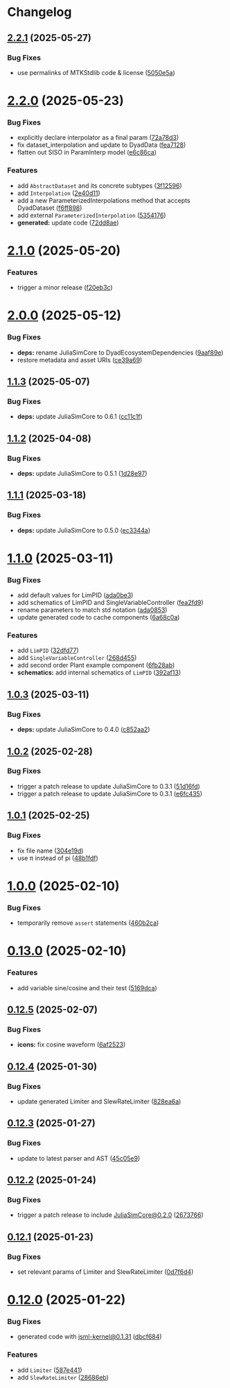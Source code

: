 # Changelog

## [2.2.1](https://github.com/JuliaComputing/BlockComponents/compare/v2.2.0...v2.2.1) (2025-05-27)


### Bug Fixes

* use permalinks of  MTKStdlib code & license ([5050e5a](https://github.com/JuliaComputing/BlockComponents/commit/5050e5a4b00b8d641d985af7d0a721d3b3ac84e8))

# [2.2.0](https://github.com/JuliaComputing/BlockComponents/compare/v2.1.0...v2.2.0) (2025-05-23)


### Bug Fixes

* explicitly declare interpolator as a final param ([72a78d3](https://github.com/JuliaComputing/BlockComponents/commit/72a78d38921b959417fb96717a426940440faa82))
* fix dataset_interpolation and update to DyadData ([fea7128](https://github.com/JuliaComputing/BlockComponents/commit/fea7128d5c14d033e3bc79e394545428b8829723))
* flatten out SISO in ParamInterp model ([e6c86ca](https://github.com/JuliaComputing/BlockComponents/commit/e6c86cad068ab9f5246e6af58f4796ef9ffcd5a4))


### Features

* add `AbstractDataset` and its concrete subtypes ([3f12596](https://github.com/JuliaComputing/BlockComponents/commit/3f1259696d793b23387d292d8bcae1cf0ced00fc))
* add `Interpolation` ([2e40d11](https://github.com/JuliaComputing/BlockComponents/commit/2e40d110b6694e62910251fc2c26d02200d3afb9))
* add a new ParameterizedInterpolations method that accepts DyadDataset ([f6ff898](https://github.com/JuliaComputing/BlockComponents/commit/f6ff898c1d2da22b908d799475a060a245cacffd))
* add external `ParameterizedInterpolation` ([5354176](https://github.com/JuliaComputing/BlockComponents/commit/53541766226373b15317b14f2fdfe92b568170ad))
* **generated:** update code ([72dd8ae](https://github.com/JuliaComputing/BlockComponents/commit/72dd8ae68a09e2d04af05fa1bd0960f890a15125))

# [2.1.0](https://github.com/JuliaComputing/BlockComponents/compare/v2.0.0...v2.1.0) (2025-05-20)


### Features

* trigger a minor release ([f20eb3c](https://github.com/JuliaComputing/BlockComponents/commit/f20eb3ca646aea23c7b4cc9c4a2e994c55b3c833))

# [2.0.0](https://github.com/JuliaComputing/BlockComponents/compare/v1.1.3...v2.0.0) (2025-05-12)


### Bug Fixes

* **deps:** rename JuliaSimCore to DyadEcosystemDependencies ([9aaf89e](https://github.com/JuliaComputing/BlockComponents/commit/9aaf89e6d585ad9a049840ed5a95a1488386e405))
* restore metadata and asset URIs ([ce39a69](https://github.com/JuliaComputing/BlockComponents/commit/ce39a693ba2da2b625329f9f8dbcc89ffb4d9dab))

## [1.1.3](https://github.com/JuliaComputing/BlockComponents/compare/v1.1.2...v1.1.3) (2025-05-07)


### Bug Fixes

* **deps:** update JuliaSimCore to 0.6.1 ([cc11c1f](https://github.com/JuliaComputing/BlockComponents/commit/cc11c1f0e3b17225e14eddd2914a1ac7372c3ae0))

## [1.1.2](https://github.com/JuliaComputing/BlockComponents/compare/v1.1.1...v1.1.2) (2025-04-08)


### Bug Fixes

* **deps:** update JuliaSimCore to 0.5.1 ([1d28e97](https://github.com/JuliaComputing/BlockComponents/commit/1d28e97a53dcbf5e171b3146878c919db746a1b6))

## [1.1.1](https://github.com/JuliaComputing/BlockComponents/compare/v1.1.0...v1.1.1) (2025-03-18)


### Bug Fixes

* **deps:** update JuliaSimCore to 0.5.0 ([ec3344a](https://github.com/JuliaComputing/BlockComponents/commit/ec3344a5e207bfb98d82c2ec2f3ebd990ceacc76))

# [1.1.0](https://github.com/JuliaComputing/BlockComponents/compare/v1.0.3...v1.1.0) (2025-03-11)


### Bug Fixes

* add default values for LimPID ([ada0be3](https://github.com/JuliaComputing/BlockComponents/commit/ada0be3e1e1df778ca443cb5fff778203037d548))
* add schematics of LimPID and SingleVariableController ([fea2fd9](https://github.com/JuliaComputing/BlockComponents/commit/fea2fd9136b5c47bf2927bfdace1506923e7b8ea))
* rename parameters to match std notation ([ada0853](https://github.com/JuliaComputing/BlockComponents/commit/ada0853ffb017b0472e42d7ebeb043717069f678))
* update generated code to cache components ([6a68c0a](https://github.com/JuliaComputing/BlockComponents/commit/6a68c0a9801ee17aa85b58c70a869c68ee9f88dc))


### Features

* add `LimPID` ([32dfd77](https://github.com/JuliaComputing/BlockComponents/commit/32dfd776b273d262308f3f21c3d521064f9c8887))
* add `SingleVariableController` ([268d455](https://github.com/JuliaComputing/BlockComponents/commit/268d455d2e18173631102c3eb61bee1a3421598a))
* add second order Plant example component ([6fb28ab](https://github.com/JuliaComputing/BlockComponents/commit/6fb28abfc2b2b7ffaac724441fde52696dd418fe))
* **schematics:** add internal schematics of `LimPID` ([392af13](https://github.com/JuliaComputing/BlockComponents/commit/392af1364f768710c3c1c4347d00e9446f07f0f6))

## [1.0.3](https://github.com/JuliaComputing/BlockComponents/compare/v1.0.2...v1.0.3) (2025-03-11)


### Bug Fixes

* **deps:** update JuliaSimCore to 0.4.0 ([c852aa2](https://github.com/JuliaComputing/BlockComponents/commit/c852aa2b40aa37b8d027014606a2e163ba08ee82))

## [1.0.2](https://github.com/JuliaComputing/BlockComponents/compare/v1.0.1...v1.0.2) (2025-02-28)


### Bug Fixes

* trigger a patch release to update JuliaSimCore to 0.3.1 ([51d16fd](https://github.com/JuliaComputing/BlockComponents/commit/51d16fde7eefb410311952f089eaf4fb2b607b10))
* trigger a patch release to update JuliaSimCore to 0.3.1 ([e6fc435](https://github.com/JuliaComputing/BlockComponents/commit/e6fc435a1c9241b7d1af148d44e260df32c835df))

## [1.0.1](https://github.com/JuliaComputing/BlockComponents/compare/v1.0.0...v1.0.1) (2025-02-25)


### Bug Fixes

* fix file name ([304e19d](https://github.com/JuliaComputing/BlockComponents/commit/304e19d4ffbca2d8f47791bfc30ea8a130a0f413))
* use π instead of pi ([48b1fdf](https://github.com/JuliaComputing/BlockComponents/commit/48b1fdfe939fb1a72be5ca1175a9b03dbad06490))

# [1.0.0](https://github.com/JuliaComputing/BlockComponents/compare/v0.13.0...v1.0.0) (2025-02-10)


### Bug Fixes

* temporarily remove `assert` statements ([460b2ca](https://github.com/JuliaComputing/BlockComponents/commit/460b2cae1df93c95f7cc34023db480721e264baf))

# [0.13.0](https://github.com/JuliaComputing/BlockComponents/compare/v0.12.5...v0.13.0) (2025-02-10)


### Features

* add variable sine/cosine and their test ([5169dca](https://github.com/JuliaComputing/BlockComponents/commit/5169dca19d91dccf4b00ecc508abd86399b9dcdc))

## [0.12.5](https://github.com/JuliaComputing/BlockComponents/compare/v0.12.4...v0.12.5) (2025-02-07)


### Bug Fixes

* **icons:** fix cosine waveform ([6af2523](https://github.com/JuliaComputing/BlockComponents/commit/6af25230164752827367ff470989e20caee2e0af))

## [0.12.4](https://github.com/JuliaComputing/BlockComponents/compare/v0.12.3...v0.12.4) (2025-01-30)


### Bug Fixes

* update generated Limiter and SlewRateLimiter ([828ea6a](https://github.com/JuliaComputing/BlockComponents/commit/828ea6aa0a8cdb34154bf27adcb9e5b33fdf056b))

## [0.12.3](https://github.com/JuliaComputing/BlockComponents/compare/v0.12.2...v0.12.3) (2025-01-27)


### Bug Fixes

* update to latest parser and AST ([45c05e9](https://github.com/JuliaComputing/BlockComponents/commit/45c05e9b3e684b7855a8323ce14cc517fb153a86))

## [0.12.2](https://github.com/JuliaComputing/BlockComponents/compare/v0.12.1...v0.12.2) (2025-01-24)


### Bug Fixes

* trigger a patch release to include JuliaSimCore@0.2.0 ([2673766](https://github.com/JuliaComputing/BlockComponents/commit/2673766990b29803c7eb1b2aba4f49515948fa11))

## [0.12.1](https://github.com/JuliaComputing/BlockComponents/compare/v0.12.0...v0.12.1) (2025-01-23)


### Bug Fixes

* set relevant params of Limiter and SlewRateLimiter ([0d7f6d4](https://github.com/JuliaComputing/BlockComponents/commit/0d7f6d4874a3f5e63b782d837112e24250e3644f))

# [0.12.0](https://github.com/JuliaComputing/BlockComponents/compare/v0.11.2...v0.12.0) (2025-01-22)


### Bug Fixes

* generated code with jsml-kernel@0.1.31 ([dbcf684](https://github.com/JuliaComputing/BlockComponents/commit/dbcf6849f208d4e4ddb1ddce98a759782b5a9328))


### Features

* add `Limiter` ([587e441](https://github.com/JuliaComputing/BlockComponents/commit/587e441a75286bc4e67030d200e6edbcf737a885))
* add `SlewRateLimiter` ([28686eb](https://github.com/JuliaComputing/BlockComponents/commit/28686ebe083c5fa76d6df012e2e96f8630d359f7))
